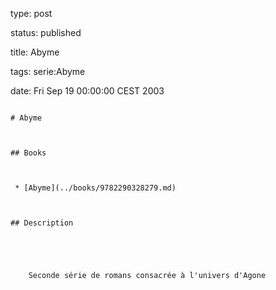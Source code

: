 type: post
status: published
title: Abyme
tags: serie:Abyme
date: Fri Sep 19 00:00:00 CEST 2003
~~~~~~
# Abyme

## Books

 * [Abyme](../books/9782290328279.md)

## Description


    Seconde série de romans consacrée à l'univers d'Agone


